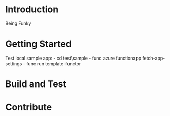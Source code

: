 # Introduction 
Being Funky

# Getting Started
Test local sample app:
    - cd test\sample
    - func azure functionapp fetch-app-settings <your func name>
    - func run template-functor

# Build and Test

# Contribute
